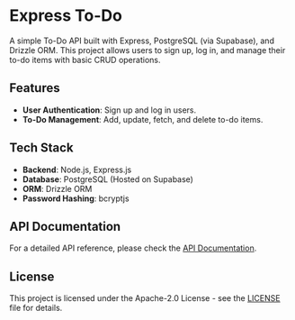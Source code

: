 # Express To-Do

A simple To-Do API built with Express, PostgreSQL (via Supabase), and Drizzle ORM. This project allows users to sign up, log in, and manage their to-do items with basic CRUD operations.

## Features

* **User Authentication**: Sign up and log in users.
* **To-Do Management**: Add, update, fetch, and delete to-do items.

## Tech Stack

- **Backend**: Node.js, Express.js
- **Database**: PostgreSQL (Hosted on Supabase)
- **ORM**: Drizzle ORM
- **Password Hashing**: bcryptjs

## API Documentation

For a detailed API reference, please check the [API Documentation](API_Documentation.md).

## License

This project is licensed under the Apache-2.0 License - see the [LICENSE](LICENSE) file for details.
